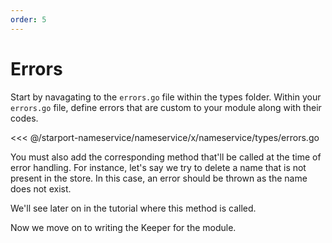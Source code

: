 ```yaml
---
order: 5
---
```


# Errors

Start by navagating to the `errors.go` file within the types folder. Within your `errors.go` file, define errors that are custom to your module along with their codes.

<<< @/starport-nameservice/nameservice/x/nameservice/types/errors.go

You must also add the corresponding method that'll be called at the time of error handling. For instance, let's say we try to delete a name that is not present in the store. In this case, an error should be thrown as the name does not exist.

We'll see later on in the tutorial where this method is called.

Now we move on to writing the Keeper for the module.
